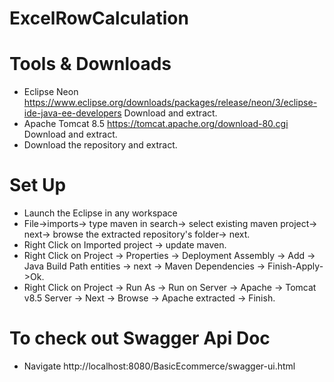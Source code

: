 # ExcelRowCalculation

# Tools & Downloads
- Eclipse Neon https://www.eclipse.org/downloads/packages/release/neon/3/eclipse-ide-java-ee-developers Download and extract.
- Apache Tomcat 8.5 https://tomcat.apache.org/download-80.cgi Download and extract.
- Download the repository and extract.
# Set Up
- Launch the Eclipse in any workspace
- File->imports-> type maven in search-> select existing maven project-> next-> browse the extracted repository's folder-> next.
- Right Click on Imported project -> update maven.
- Right Click on Project -> Properties -> Deployment Assembly -> Add -> Java Build Path entities -> next -> Maven Dependencies -> Finish-Apply->Ok.
- Right Click on Project -> Run As -> Run on Server -> Apache -> Tomcat v8.5 Server -> Next -> Browse -> Apache extracted -> Finish.

# To check out Swagger Api Doc
- Navigate http://localhost:8080/BasicEcommerce/swagger-ui.html

